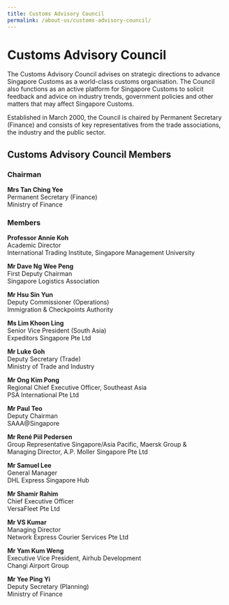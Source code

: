 ```yaml
---
title: Customs Advisory Council
permalink: /about-us/customs-advisory-council/
---
```


# Customs Advisory Council

The Customs Advisory Council advises on strategic directions to advance Singapore Customs as a world-class customs organisation. The Council also functions as an active platform for Singapore Customs to solicit feedback and advice on industry trends, government policies and other matters that may affect Singapore Customs.

Established in March 2000, the Council is chaired by Permanent Secretary (Finance) and consists of key representatives from the trade associations, the industry and the public sector.

## Customs Advisory Council Members

### Chairman

**Mrs Tan Ching Yee**  
Permanent Secretary (Finance)  
Ministry of Finance

### Members

**Professor Annie Koh**<br>
Academic Director<br>
International Trading Institute, Singapore Management University<br> 

**Mr Dave Ng Wee Peng**  
First Deputy Chairman  
Singapore Logistics Association

**Mr Hsu Sin Yun**  
Deputy Commissioner (Operations)  
Immigration & Checkpoints Authority

**Ms Lim Khoon Ling**  
Senior Vice President (South Asia)  
Expeditors Singapore Pte Ltd

**Mr Luke Goh**  
Deputy Secretary (Trade)  
Ministry of Trade and Industry

**Mr Ong Kim Pong**  
Regional Chief Executive Officer, Southeast Asia  
PSA International Pte Ltd

**Mr Paul Teo**  
Deputy Chairman  
SAAA@Singapore

**Mr René  Piil Pedersen**  
Group Representative Singapore/Asia Pacific, Maersk Group &  
Managing Director, A.P. Moller Singapore Pte Ltd

**Mr Samuel Lee**  
General Manager  
DHL Express Singapore Hub


**Mr Shamir Rahim**  
Chief Executive Officer  
VersaFleet Pte Ltd

**Mr VS Kumar**  
Managing Director  
Network Express Courier Services Pte Ltd

**Mr Yam Kum Weng**  
Executive Vice President, Airhub Development  
Changi Airport Group

**Mr Yee Ping Yi**  
Deputy Secretary (Planning)  
Ministry of Finance
